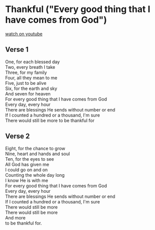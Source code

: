 # Thankful ("Every good thing that I have comes from God")
[watch on youtube](https://www.youtube.com/watch?v=XTHDKxOL9cg)

## Verse 1
One, for each blessed day  
Two, every breath I take  
Three, for my family  
Four, all they mean to me  
Five, just to be alive  
Six, for the earth and sky  
And seven for heaven  
For every good thing that I have comes from God  
Every day, every hour  
There are blessings He sends without number or end  
If I counted a hundred or a thousand, I'm sure  
There would still be more to be thankful for  

## Verse 2
Eight, for the chance to grow  
Nine, heart and hands and soul  
Ten, for the eyes to see  
All God has given me  
I could go on and on  
Counting the whole day long  
I know He is with me  
For every good thing that I have comes from God  
Every day, every hour  
There are blessings He sends without number or end  
If I counted a hundred or a thousand, I'm sure  
There would still be more  
There would still be more  
And more  
to be thankful for.
